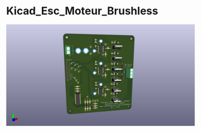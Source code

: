 # Kicad_Esc_Moteur_Brushless

![](/Visuel_PCB_ESC_MOTEUR_BRUSHLESS.png "Visuel PCB_ESC_MOTEUR_BRUSHLESS") 
